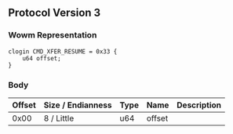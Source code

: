 ## Protocol Version 3

### Wowm Representation
```rust,ignore
clogin CMD_XFER_RESUME = 0x33 {
    u64 offset;    
}

```
### Body
| Offset | Size / Endianness | Type | Name | Description |
| ------ | ----------------- | ---- | ---- | ----------- |
| 0x00 | 8 / Little | u64 | offset |  |

